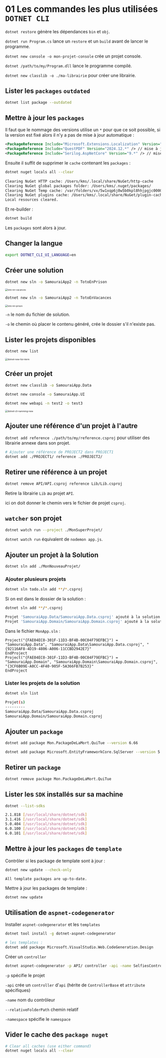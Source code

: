 # 01 Les commandes les plus utilisées `DOTNET CLI`

`dotnet restore` génère les dépendances `bin` et `obj`.

`dotnet run Program.cs` lance un `restore` et un `build` avant de lancer le programme.

`dotnet new console -o mon-projet-console` crée un projet console.

`dotnet /path/to/my/Program.dll` lance le programme compilé.

`dotnet new classlib -o ./ma-librairie` pour créer une librairie.



## Lister les `packages` `outdated`

```bash
dotnet list package --outdated
```



## Mettre à jour les `packages`

Il faut que le nommage des versions utilise un `*` pour que ce soit possible, si la version est fixé alors il n'y a pas de mise à jour automatique :

```xml
<PackageReference Include="Microsoft.Extensions.Localization" Version="9.0.1" /> // Pas de mise à jour
<PackageReference Include="QuestPDF" Version="2024.12.*" /> // mise à jour
<PackageReference Include="Serilog.AspNetCore" Version="9.*" /> // mise à jour
```

Ensuite il suffit de supprimer le `cache` contenant les `packages` :
```bash
dotnet nuget locals all --clear
 
Clearing NuGet HTTP cache: /Users/kms/.local/share/NuGet/http-cache
Clearing NuGet global packages folder: /Users/kms/.nuget/packages/
Clearing NuGet Temp cache: /var/folders/vx/5w1xqp6j0w5b0kpl8hhjpgjc0000gn/T/NuGetScratch
Clearing NuGet plugins cache: /Users/kms/.local/share/NuGet/plugin-cache
Local resources cleared.
```

Et re-builder :
```bash
dotnet build
```

Les `packages` sont alors à jour.



## Changer la langue

```bash
export DOTNET_CLI_UI_LANGUAGE=en
```



## Créer une solution

```bash
dotnet new sln -o SamouraiApp2 -n TotoEnPrison
```

<img src="assets/toto-en-vacances.png" alt="toto-en-vacances" style="zoom:50%;" />

```bash
dotnet new sln -o SamouraiApp2 -n TotoEnVacances
```

<img src="assets/toto-en-prison.png" alt="toto-en-prison" style="zoom:50%;" />

`-n` le nom du fichier de solution.

`-o` le chemin où placer le contenu généré, crée le dossier s'il n'existe pas.



## Lister les projets disponibles

```bash
dotnet new list
```

<img src="assets/dotnet-new-list-iterm.png" alt="dotnet-new-list-iterm" style="zoom:50%;" />



## Créer un projet

```bash
dotnet new classlib -o SamouraiApp.Data

dotnet new console -o SamouraiApp.UI
```



```bash
dotnet new webapi -n test2 -o test3
```

<img src="assets/dotnet-cli-namming-new.png" alt="dotnet-cli-namming-new" style="zoom:50%;" />



## Ajouter une référence d'un projet à l'autre

`dotnet add reference ./path/to/my/reference.csproj` pour utiliser des librairie annexe dans son projet.

```bash
# Ajouter une référence de PROJECT2 dans PROJECT1
dotnet add ./PROJECT1/ reference ./PROJECT2/
```



## Retirer une référence à un projet

```bash
dotnet remove API/API.csproj reference Lib/Lib.csproj
```

Retire la librairie `Lib` au projet `API`.

ici on doit donner le chemin vers le fichier de projet `csproj`.



## `watcher` son projet

```bash
dotnet watch run --project ./MonSuperProjet/
```

`dotnet watch run` équivalent de `nodemon app.js`.



## Ajouter un projet à la Solution

```bash
dotnet sln add ./MonNouveauProjet/
```



### Ajouter plusieurs projets

```bash
dotnet sln todo.sln add **/*.csproj
```

Si on est dans le dossier de la solution :

```bash
dotnet sln add **/*.csproj

Projet 'SamouraiApp.Data/SamouraiApp.Data.csproj' ajouté à la solution.
Projet 'SamouraiApp.Domain/SamouraiApp.Domain.csproj' ajouté à la solution.
```

Dans le fichier `MonApp.sln` :

```
Project("{FAE04EC0-301F-11D3-BF4B-00C04F79EFBC}") = "SamouraiApp.Data", "SamouraiApp.Data\SamouraiApp.Data.csproj", "{92116AF8-4D19-4806-A006-11CCBD2942E7}"
EndProject
Project("{FAE04EC0-301F-11D3-BF4B-00C04F79EFBC}") = "SamouraiApp.Domain", "SamouraiApp.Domain\SamouraiApp.Domain.csproj", "{3CF6B09E-A0CC-4F40-905F-5A366FB7B253}"
EndProject
```



### Lister les projets de la solution

```bash
dotnet sln list

Projet(s)
---------
SamouraiApp.Data/SamouraiApp.Data.csproj
SamouraiApp.Domain/SamouraiApp.Domain.csproj
```



## Ajouter un `package`

```bash
dotnet add package Mon.PackageDeLaMort.QuiTue --version 6.66

dotnet add package Microsoft.EntityFrameworkCore.SqlServer --version 5.0.4
```



## Retirer un `package`

```bash
dotnet remove package Mon.PackageDeLaMort.QuiTue
```



## Lister les `SDK` installés sur sa machine

```bash
dotnet --list-sdks

2.1.818 [/usr/local/share/dotnet/sdk]
3.1.416 [/usr/local/share/dotnet/sdk]
5.0.404 [/usr/local/share/dotnet/sdk]
6.0.100 [/usr/local/share/dotnet/sdk]
6.0.101 [/usr/local/share/dotnet/sdk]
```



## Mettre à jour les `packages` de `template`

Contrôler si les package de template sont à jour :

```bash
dotnet new update --check-only
```

```
All template packages are up-to-date.
```

Mettre à jour les packages de template :

```bash
dotnet new update
```



## Utilisation de `aspnet-codegenerator`

Installer `aspnet-codegenerator` et les `templates`

```bash
dotnet tool install -g dotnet-aspnet-codegenerator

# les templates :
dotnet add package Microsoft.VisualStudio.Web.CodeGeneration.Design
```

Créer un `controller`

```bash
dotnet aspnet-codegenerator -p API/ controller -api -name SelfiesController --relativeFolderPath Controllers -namespace Selfies.API.Controllers
```

`-p` spécifie le projet

`-api` crée un `controller` d'`api` (hérite de `ControllerBase` et `attribute` spécifiques)

`-name` nom du contrôleur

`--relativeFolderPath` chemin relatif

`-namespace` spécifie le `namespace`



## Vider le cache des `package nuget`

```bash
# Clear all caches (use either command)
dotnet nuget locals all --clear
```

